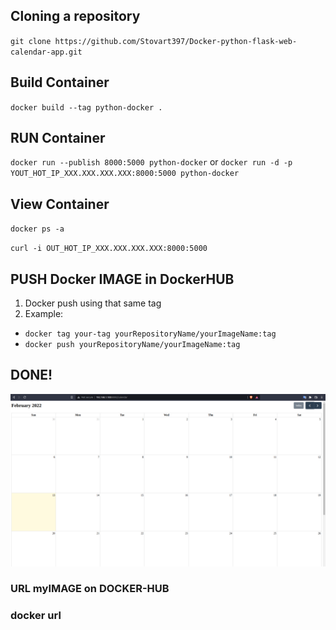 ## Cloning a repository
`git clone https://github.com/Stovart397/Docker-python-flask-web-calendar-app.git`

## Build Container
`docker build --tag python-docker .`
## RUN Container
`docker run --publish 8000:5000 python-docker`
or
`docker run -d -p YOUT_HOT_IP_XXX.XXX.XXX.XXX:8000:5000 python-docker`
## View Container
`docker ps -a`

`curl -i OUT_HOT_IP_XXX.XXX.XXX.XXX:8000:5000 `  

## PUSH Docker IMAGE in DockerHUB
1. Docker push using that same tag
2. Example:

- `docker tag your-tag yourRepositoryName/yourImageName:tag`
- `docker push yourRepositoryName/yourImageName:tag`

## DONE!
![This is an image](https://github.com/Stovart397/Docker-python-flask-web-calendar-app/blob/main/screen.png)
### URL myIMAGE on DOCKER-HUB  
### docker url












